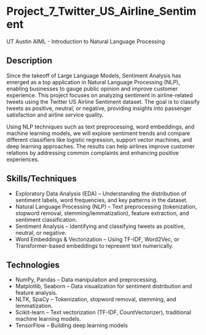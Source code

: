 # Project_7_Twitter_US_Airline_Sentiment
UT Austin AIML - Introduction to Natural Language Processing


## Description
Since the takeoff of Large Language Models, Sentiment Analysis has emerged as a top application in Natural Language Processing (NLP), enabling businesses to gauge public opinion and improve customer experience. This project focuses on analyzing sentiment in airline-related tweets using the Twitter US Airline Sentiment dataset. The goal is to classify tweets as positive, neutral, or negative, providing insights into passenger satisfaction and airline service quality.

Using NLP techniques such as text preprocessing, word embeddings, and machine learning models, we will explore sentiment trends and compare different classifiers like logistic regression, support vector machines, and deep learning approaches. The results can help airlines improve customer relations by addressing common complaints and enhancing positive experiences. 

## Skills/Techniques
- Exploratory Data Analysis (EDA) – Understanding the distribution of sentiment labels, word frequencies, and key patterns in the dataset.
- Natural Language Processing (NLP) – Text preprocessing (tokenization, stopword removal, stemming/lemmatization), feature extraction, and sentiment classification.
- Sentiment Analysis – Identifying and classifying tweets as positive, neutral, or negative.
- Word Embeddings & Vectorization – Using TF-IDF, Word2Vec, or Transformer-based embeddings to represent text numerically.
## Technologies 
- NumPy, Pandas – Data manipulation and preprocessing.
- Matplotlib, Seaborn – Data visualization for sentiment distribution and feature analysis.
- NLTK, SpaCy – Tokenization, stopword removal, stemming, and lemmatization.
- Scikit-learn – Text vectorization (TF-IDF, CountVectorizer), traditional machine learning models.
- TensorFlow – Building deep learning models
  

